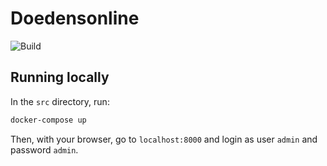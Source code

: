 # Doedensonline



![Build](https://github.com/zeebonk/doedensonline/workflows/Build/badge.svg)


## Running locally

In the `src` directory, run:

```sh
docker-compose up
```

Then, with your browser, go to `localhost:8000` and login as user `admin`
and password `admin`.
